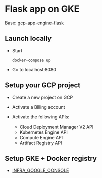 # Flask app on GKE

Base: [gcp-app-engine-flask](https://github.com/a-mt/gcp-app-engine-flask)

## Launch locally

* Start

  ```
  docker-compose up
  ```

* Go to localhost:8080

## Setup your GCP project

* Create a new project on GCP
* Activate a Billing account
* Activate the following APIs:

  - Cloud Deployment Manager V2 API
  - Kubernetes Engine API
  - Compute Engine API
  - Artifact Registry API

## Setup GKE + Docker registry

* [INFRA_GOOGLE_CONSOLE](./INFRA_GOOGLE_CONSOLE.md)
